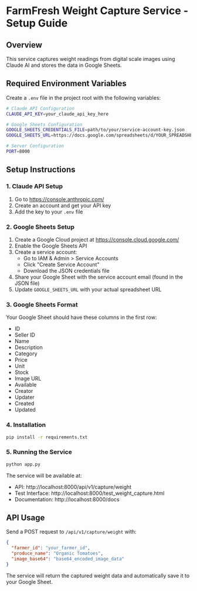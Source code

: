 # FarmFresh Weight Capture Service - Setup Guide

## Overview

This service captures weight readings from digital scale images using Claude AI and stores the data in Google Sheets.

## Required Environment Variables

Create a `.env` file in the project root with the following variables:

```bash
# Claude API Configuration
CLAUDE_API_KEY=your_claude_api_key_here

# Google Sheets Configuration
GOOGLE_SHEETS_CREDENTIALS_FILE=path/to/your/service-account-key.json
GOOGLE_SHEETS_URL=https://docs.google.com/spreadsheets/d/YOUR_SPREADSHEET_ID/edit

# Server Configuration
PORT=8000
```

## Setup Instructions

### 1. Claude API Setup

1. Go to https://console.anthropic.com/
2. Create an account and get your API key
3. Add the key to your `.env` file

### 2. Google Sheets Setup

1. Create a Google Cloud project at https://console.cloud.google.com/
2. Enable the Google Sheets API
3. Create a service account:
   - Go to IAM & Admin > Service Accounts
   - Click "Create Service Account"
   - Download the JSON credentials file
4. Share your Google Sheet with the service account email (found in the JSON file)
5. Update `GOOGLE_SHEETS_URL` with your actual spreadsheet URL

### 3. Google Sheets Format

Your Google Sheet should have these columns in the first row:

- ID
- Seller ID
- Name
- Description
- Category
- Price
- Unit
- Stock
- Image URL
- Available
- Creator
- Updater
- Created
- Updated

### 4. Installation

```bash
pip install -r requirements.txt
```

### 5. Running the Service

```bash
python app.py
```

The service will be available at:

- API: http://localhost:8000/api/v1/capture/weight
- Test Interface: http://localhost:8000/test_weight_capture.html
- Documentation: http://localhost:8000/docs

## API Usage

Send a POST request to `/api/v1/capture/weight` with:

```json
{
  "farmer_id": "your_farmer_id",
  "produce_name": "Organic Tomatoes",
  "image_base64": "base64_encoded_image_data"
}
```

The service will return the captured weight data and automatically save it to your Google Sheet.
